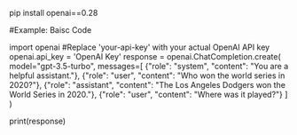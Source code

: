 pip install openai==0.28


 #Example: Baisc Code

import openai
#Replace 'your-api-key' with your actual OpenAI API key
openai.api_key = 'OpenAI Key'
response = openai.ChatCompletion.create(
    model="gpt-3.5-turbo",
    messages=[
        {"role": "system", "content": "You are a helpful assistant."},
        {"role": "user", "content": "Who won the world series in 2020?"},
        {"role": "assistant", "content": "The Los Angeles Dodgers won the World Series in 2020."},
        {"role": "user", "content": "Where was it played?"}
    ]
)

print(response)
